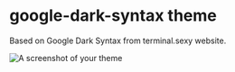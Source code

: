 # google-dark-syntax theme

Based on Google Dark Syntax from terminal.sexy website.

![A screenshot of your theme](https://cloud.githubusercontent.com/assets/1446529/17523591/cf1f1dd6-5e63-11e6-93f7-7548a09e62fa.png)
